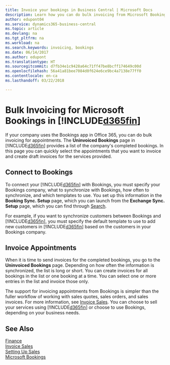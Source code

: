 ```yaml
---
title: Invoice your bookings in Business Central | Microsoft Docs
description: Learn how you can do bulk invoicing from Microsoft Bookings in Business Central .
author: edupont04
ms.service: dynamics365-business-central
ms.topic: article
ms.devlang: na
ms.tgt_pltfrm: na
ms.workload: na
ms.search.keywords: invoicing, bookings
ms.date: 06/14/2017
ms.author: edupont
ms.translationtype: HT
ms.sourcegitcommit: d7fb34e1c9428a64c71ff47be8bcff174649c00d
ms.openlocfilehash: 56a41a81bee7084d0f624e6ce9bc4a7138e77ff0
ms.contentlocale: en-ca
ms.lasthandoff: 03/22/2018

---
```

# <a name="bulk-invoicing-for-microsoft-bookings-in-included365finincludesd365finmdmd"></a>Bulk Invoicing for Microsoft Bookings in [!INCLUDE[d365fin](includes/d365fin_md.md)]
If your company uses the Bookings app in Office 365, you can do bulk invoicing for appointments. The **Uninvoiced Bookings** page in [!INCLUDE[d365fin](includes/d365fin_md.md)] provides a list of the company's completed bookings. In this page you can quickly select the appointments that you want to invoice and create draft invoices for the services provided.  

## <a name="connect-to-bookings"></a>Connect to Bookings
To connect your [!INCLUDE[d365fin](includes/d365fin_md.md)] with Bookings, you must specify your Bookings company, what to synchronize with Bookings, how often to synchronize, and which templates to use. You set up this information in the **Booking Sync. Setup** page, which you can launch from the **Exchange Sync. Setup** page, which you can find through [Search](ui-search.md).  

For example, if you want to synchronize customers between Bookings and [!INCLUDE[d365fin](includes/d365fin_md.md)], you must specify the default template to use to add new customers in [!INCLUDE[d365fin](includes/d365fin_md.md)] based on the customers in your Bookings company.  

## <a name="invoice-appointments"></a>Invoice Appointments
When it is time to send invoices for the completed bookings, you go to the **Uninvoiced Bookings** page. Depending on how often the information is synchronized, the list is long or short. You can create invoices for all bookings in the list or one booking at a time. You can select one or more entries in the list and invoice those only.  

The support for invoicing appointments from Bookings is simpler than the fuller workflow of working with sales quotes, sales orders, and sales invoices. For more information, see [Invoice Sales](sales-how-invoice-sales.md). You can choose to sell your services using [!INCLUDE[d365fin](includes/d365fin_md.md)] or choose to use Bookings, depending on your business needs.  

## <a name="see-also"></a>See Also
[Finance](finance.md)  
[Invoice Sales](sales-how-invoice-sales.md)  
[Setting Up Sales](sales-setup-sales.md)  
[Microsoft Bookings](https://products.office.com/en-us/business/scheduling-and-booking-app)  

